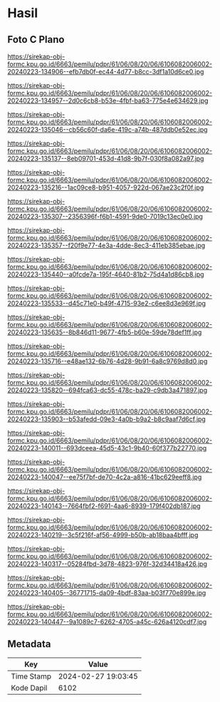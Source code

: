 # Hasil

## Foto C Plano

https://sirekap-obj-formc.kpu.go.id/6663/pemilu/pdpr/61/06/08/20/06/6106082006002-20240223-134906--efb7db0f-ec44-4d77-b8cc-3df1a10d6ce0.jpg

https://sirekap-obj-formc.kpu.go.id/6663/pemilu/pdpr/61/06/08/20/06/6106082006002-20240223-134957--2d0c6cb8-b53e-4fbf-ba63-775e4e634629.jpg

https://sirekap-obj-formc.kpu.go.id/6663/pemilu/pdpr/61/06/08/20/06/6106082006002-20240223-135046--cb56c60f-da6e-419c-a74b-487ddb0e52ec.jpg

https://sirekap-obj-formc.kpu.go.id/6663/pemilu/pdpr/61/06/08/20/06/6106082006002-20240223-135137--8eb09701-453d-41d8-9b7f-030f8a082a97.jpg

https://sirekap-obj-formc.kpu.go.id/6663/pemilu/pdpr/61/06/08/20/06/6106082006002-20240223-135216--1ac09ce8-b951-4057-922d-067ae23c2f0f.jpg

https://sirekap-obj-formc.kpu.go.id/6663/pemilu/pdpr/61/06/08/20/06/6106082006002-20240223-135307--2356396f-f6b1-4591-9de0-7019c13ec0e0.jpg

https://sirekap-obj-formc.kpu.go.id/6663/pemilu/pdpr/61/06/08/20/06/6106082006002-20240223-135357--f20f9e77-4e3a-4dde-8ec3-411eb385ebae.jpg

https://sirekap-obj-formc.kpu.go.id/6663/pemilu/pdpr/61/06/08/20/06/6106082006002-20240223-135440--a0fcde7a-195f-4640-81b2-75d4a1d86cb8.jpg

https://sirekap-obj-formc.kpu.go.id/6663/pemilu/pdpr/61/06/08/20/06/6106082006002-20240223-135533--d45c71e0-b49f-4715-93e2-c6ee8d3e969f.jpg

https://sirekap-obj-formc.kpu.go.id/6663/pemilu/pdpr/61/06/08/20/06/6106082006002-20240223-135635--8b846d11-9677-4fb5-b60e-59de78def1ff.jpg

https://sirekap-obj-formc.kpu.go.id/6663/pemilu/pdpr/61/06/08/20/06/6106082006002-20240223-135716--e48ae132-6b76-4d28-9b91-6a8c9769d8d0.jpg

https://sirekap-obj-formc.kpu.go.id/6663/pemilu/pdpr/61/06/08/20/06/6106082006002-20240223-135820--694fca63-dc55-478c-ba29-c9db3a471897.jpg

https://sirekap-obj-formc.kpu.go.id/6663/pemilu/pdpr/61/06/08/20/06/6106082006002-20240223-135903--b53afedd-09e3-4a0b-b9a2-b8c9aaf7d6cf.jpg

https://sirekap-obj-formc.kpu.go.id/6663/pemilu/pdpr/61/06/08/20/06/6106082006002-20240223-140011--693dceea-45d5-43c1-9b40-60f377b22770.jpg

https://sirekap-obj-formc.kpu.go.id/6663/pemilu/pdpr/61/06/08/20/06/6106082006002-20240223-140047--ee75f7bf-de70-4c2a-a816-41bc629eeff8.jpg

https://sirekap-obj-formc.kpu.go.id/6663/pemilu/pdpr/61/06/08/20/06/6106082006002-20240223-140143--7664fbf2-f691-4aa6-8939-179f402db187.jpg

https://sirekap-obj-formc.kpu.go.id/6663/pemilu/pdpr/61/06/08/20/06/6106082006002-20240223-140219--3c5f216f-af56-4999-b50b-ab18baa4bfff.jpg

https://sirekap-obj-formc.kpu.go.id/6663/pemilu/pdpr/61/06/08/20/06/6106082006002-20240223-140317--05284fbd-3d78-4823-976f-32d34418a426.jpg

https://sirekap-obj-formc.kpu.go.id/6663/pemilu/pdpr/61/06/08/20/06/6106082006002-20240223-140405--36771715-da09-4bdf-83aa-b03f770e899e.jpg

https://sirekap-obj-formc.kpu.go.id/6663/pemilu/pdpr/61/06/08/20/06/6106082006002-20240223-140447--9a1089c7-6262-4705-a45c-626a4120cdf7.jpg


## Metadata

| Key        | Value               |
| ---------- | ------------------- |
| Time Stamp | 2024-02-27 19:03:45 |
| Kode Dapil | 6102                |




